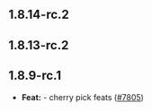 ## 1.8.14-rc.2



## 1.8.13-rc.2



## 1.8.9-rc.1

* **Feat:**  - cherry pick feats ([#7805](https://github.com/AzzappApp/azzapp/pull/7805))